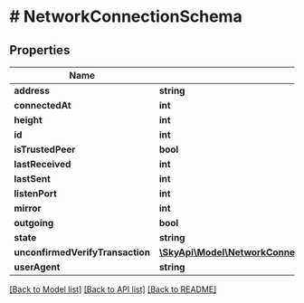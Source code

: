 # # NetworkConnectionSchema

## Properties

Name | Type | Description | Notes
------------ | ------------- | ------------- | -------------
**address** | **string** |  | [optional] 
**connectedAt** | **int** |  | [optional] 
**height** | **int** |  | [optional] 
**id** | **int** |  | [optional] 
**isTrustedPeer** | **bool** |  | [optional] 
**lastReceived** | **int** |  | [optional] 
**lastSent** | **int** |  | [optional] 
**listenPort** | **int** |  | [optional] 
**mirror** | **int** |  | [optional] 
**outgoing** | **bool** |  | [optional] 
**state** | **string** |  | [optional] 
**unconfirmedVerifyTransaction** | [**\SkyApi\Model\NetworkConnectionSchemaUnconfirmedVerifyTransaction**](NetworkConnectionSchemaUnconfirmedVerifyTransaction.md) |  | [optional] 
**userAgent** | **string** |  | [optional] 

[[Back to Model list]](../../README.md#documentation-for-models) [[Back to API list]](../../README.md#documentation-for-api-endpoints) [[Back to README]](../../README.md)


